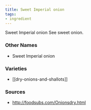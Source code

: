 ```yaml
---
title: Sweet Imperial onion
tags:
- ingredient
---
```

Sweet Imperial onion See sweet onion.

### Other Names

* Sweet Imperial onion

### Varieties

* [[dry-onions-and-shallots]]

### Sources
* http://foodsubs.com/Onionsdry.html
